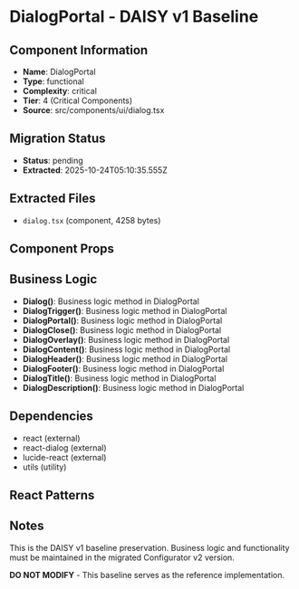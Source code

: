 # DialogPortal - DAISY v1 Baseline

## Component Information

- **Name**: DialogPortal
- **Type**: functional
- **Complexity**: critical
- **Tier**: 4 (Critical Components)
- **Source**: src/components/ui/dialog.tsx

## Migration Status

- **Status**: pending
- **Extracted**: 2025-10-24T05:10:35.555Z

## Extracted Files

- `dialog.tsx` (component, 4258 bytes)

## Component Props



## Business Logic

- **Dialog()**: Business logic method in DialogPortal
- **DialogTrigger()**: Business logic method in DialogPortal
- **DialogPortal()**: Business logic method in DialogPortal
- **DialogClose()**: Business logic method in DialogPortal
- **DialogOverlay()**: Business logic method in DialogPortal
- **DialogContent()**: Business logic method in DialogPortal
- **DialogHeader()**: Business logic method in DialogPortal
- **DialogFooter()**: Business logic method in DialogPortal
- **DialogTitle()**: Business logic method in DialogPortal
- **DialogDescription()**: Business logic method in DialogPortal

## Dependencies

- react (external)
- react-dialog (external)
- lucide-react (external)
- utils (utility)

## React Patterns



## Notes

This is the DAISY v1 baseline preservation. Business logic and functionality
must be maintained in the migrated Configurator v2 version.

**DO NOT MODIFY** - This baseline serves as the reference implementation.
